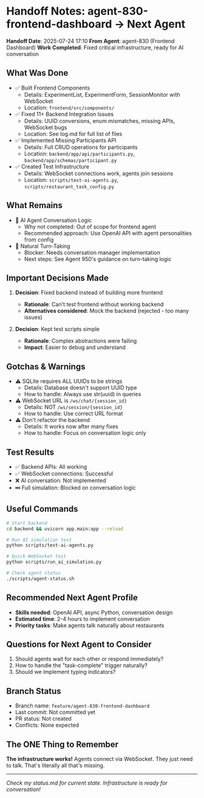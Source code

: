 # Handoff Notes: agent-830-frontend-dashboard → Next Agent

**Handoff Date**: 2025-07-24 17:10
**From Agent**: agent-830 (Frontend Dashboard)
**Work Completed**: Fixed critical infrastructure, ready for AI conversation

## What Was Done
- ✅ Built Frontend Components
  - Details: ExperimentList, ExperimentForm, SessionMonitor with WebSocket
  - Location: `frontend/src/components/`
- ✅ Fixed 11+ Backend Integration Issues
  - Details: UUID conversions, enum mismatches, missing APIs, WebSocket bugs
  - Location: See log.md for full list of files
- ✅ Implemented Missing Participants API
  - Details: Full CRUD operations for participants
  - Location: `backend/app/api/participants.py`, `backend/app/schemas/participant.py`
- ✅ Created Test Infrastructure
  - Details: WebSocket connections work, agents join sessions
  - Location: `scripts/test-ai-agents.py`, `scripts/restaurant_task_config.py`

## What Remains
- 🔲 AI Agent Conversation Logic
  - Why not completed: Out of scope for frontend agent
  - Recommended approach: Use OpenAI API with agent personalities from config
- 🔲 Natural Turn-Taking
  - Blocker: Needs conversation manager implementation
  - Next steps: See Agent 950's guidance on turn-taking logic

## Important Decisions Made
1. **Decision**: Fixed backend instead of building more frontend
   - **Rationale**: Can't test frontend without working backend
   - **Alternatives considered**: Mock the backend (rejected - too many issues)

2. **Decision**: Kept test scripts simple
   - **Rationale**: Complex abstractions were failing
   - **Impact**: Easier to debug and understand

## Gotchas & Warnings
- ⚠️ SQLite requires ALL UUIDs to be strings
  - Details: Database doesn't support UUID type
  - How to handle: Always use str(uuid) in queries
- ⚠️ WebSocket URL is `/ws/chat/{session_id}`
  - Details: NOT `/ws/session/{session_id}`
  - How to handle: Use correct URL format
- ⚠️ Don't refactor the backend
  - Details: It works now after many fixes
  - How to handle: Focus on conversation logic only

## Test Results
- ✅ Backend APIs: All working
- ✅ WebSocket connections: Successful
- ❌ AI conversation: Not implemented
- ⏭️ Full simulation: Blocked on conversation logic

## Useful Commands
```bash
# Start backend
cd backend && uvicorn app.main:app --reload

# Run AI simulation test
python scripts/test-ai-agents.py

# Quick WebSocket test
python scripts/run_ai_simulation.py

# Check agent status
./scripts/agent-status.sh
```

## Recommended Next Agent Profile
- **Skills needed**: OpenAI API, async Python, conversation design
- **Estimated time**: 2-4 hours to implement conversation
- **Priority tasks**: Make agents talk naturally about restaurants

## Questions for Next Agent to Consider
1. Should agents wait for each other or respond immediately?
2. How to handle the "task-complete" trigger naturally?
3. Should we implement typing indicators?

## Branch Status
- Branch name: `feature/agent-830-frontend-dashboard`
- Last commit: Not committed yet
- PR status: Not created
- Conflicts: None expected

## The ONE Thing to Remember
**The infrastructure works!** Agents connect via WebSocket. They just need to talk. That's literally all that's missing.

---
*Check my status.md for current state. Infrastructure is ready for conversation!*